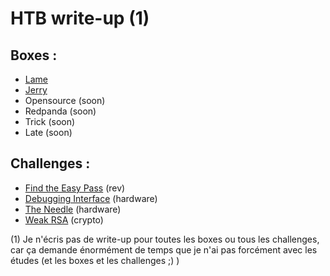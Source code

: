 # HTB write-up (1)
## Boxes :

- [Lame](https://github.com/0xbatche/HTB/blob/a2ddccb8872b9396727e6c00f98181be71f25418/boxes/Lame.md)
- [Jerry](https://github.com/0xbatche/HTB/blob/21c6a446828bec460d15610d80a4dd9d8529b61e/boxes/Jerry.md)
- Opensource (soon)
- Redpanda (soon)
- Trick (soon)
- Late (soon)


## Challenges :

- [Find the Easy Pass](https://github.com/0xbatche/HTB/blob/853d2e3cf52f89d91c337809e1fcd0d750e84163/challenges/Reversing/Find_the_easy_pass.md) (rev)
- [Debugging Interface](https://github.com/0xbatche/HTB/blob/853d2e3cf52f89d91c337809e1fcd0d750e84163/challenges/hardware/debugging_interface.md) (hardware)
- [The Needle](https://github.com/0xbatche/HTB/blob/853d2e3cf52f89d91c337809e1fcd0d750e84163/challenges/hardware/needle.md) (hardware)
- [Weak RSA](https://github.com/0xbatche/HTB/blob/2001c8e4e023a36050175365b45b2d3fe7c7a7f2/challenges/Crypto/Weak_RSA.md) (crypto)


(1) Je n'écris pas de write-up pour toutes les boxes ou tous les challenges, car ça demande énormément de temps que je n'ai pas forcément avec les études (et les boxes et les challenges ;) )

